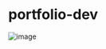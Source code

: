 # portfolio-dev

![image](https://github.com/user-attachments/assets/3a0462d9-0270-4dda-94e0-20232a4bcfd1)
